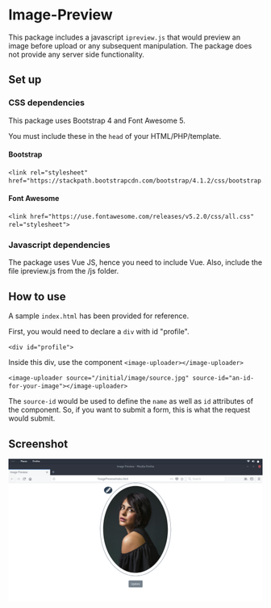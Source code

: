 # Image-Preview  

This package includes a javascript `ipreview.js` that would preview an image before upload or any subsequent manipulation.
The package does not provide any server side functionality.

## Set up 

### CSS dependencies
This package uses Bootstrap 4 and Font Awesome 5. 

You must include these in the `head` of your HTML/PHP/template.  

#### Bootstrap
```
<link rel="stylesheet" href="https://stackpath.bootstrapcdn.com/bootstrap/4.1.2/css/bootstrap.min.css">
```
#### Font Awesome
```
<link href="https://use.fontawesome.com/releases/v5.2.0/css/all.css" rel="stylesheet">
```
### Javascript dependencies
The package uses Vue JS, hence you need to include Vue.
Also, include the file ipreview.js from the /js folder.

## How to use  

A sample `index.html` has been provided for reference.

First, you would need to declare a `div` with id "profile".
```
<div id="profile">
```

Inside this div, use the component `<image-uploader></image-uploader>`

```
<image-uploader source="/initial/image/source.jpg" source-id="an-id-for-your-image"></image-uploader>
```
The `source-id` would be used to define the `name` as well as `id` attributes of the component. So, if you want to submit a form, this is what the request would submit.

## Screenshot

<p align="center"> 
  <img src="https://raw.githubusercontent.com/shazic/Image-Preview/master//screenshot/Image-Preview.png">
</p> 
